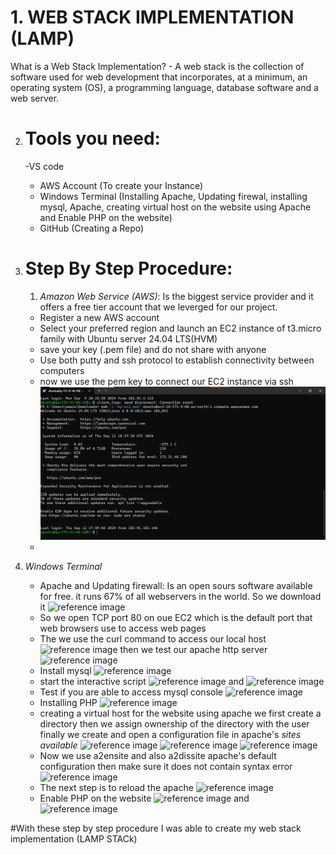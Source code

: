 # 1. WEB STACK IMPLEMENTATION (LAMP)

What is a Web Stack Implementation? - A web stack is the collection of software used for web development that incorporates, at a minimum, an operating system (OS), a programming language, database software and a web server.

2. # Tools you need:
   -VS code
   - AWS Account (To create your Instance) 
   - Windows Terminal (Installing Apache, Updating firewal, installing mysql, Apache, creating virtual host on the website using Apache and Enable PHP on the website)
   - GitHub (Creating a Repo)
  
3. # Step By Step Procedure:
   1.  *Amazon Web Service (AWS)*: Is the biggest service provider and it offers a free tier account that we leverged for our project.
   - Register a new AWS account 
   - Select your preferred region and launch an EC2 instance of t3.micro family with Ubuntu server 24.04 LTS(HVM)
   - save your key (.pem file) and do not share with anyone 
   - Use both putty and ssh protocol to establish connectivity between computers
   - now we use the pem key to connect our EC2 instance via ssh ![reference image](/pictures/picture1.PNG)
   - 
  2. *Windows Terminal*
     - Apache and Updating firewall: Is an open sours software available for free. it runs 67% of all webservers in the world. So we download it ![reference image](/picture/picture2.PNG)
     - So we open TCP port 80 on oue EC2 which is the default port that web browsers use to access web pages 
     - The we use the curl command to access our local host ![reference image](/image/picture3) then we test our apache http server ![reference image](/image/picture4) 
     -  Install mysql ![reference image](/image/picture5)
     -  start the interactive script ![reference image](/image/picture6) and ![reference image](/image/picture7)
     -  Test if you are able to access mysql console ![reference image](/image/picture8) 
     -  Installing PHP ![reference image](/image/picture9)
     -  creating a virtual host for the website using apache we first create a directory then we assign ownership of the directory with the user finally we create and open a configuration file in apache's *sites available* ![reference image](/image/picture10) ![reference image](/image/picture11) ![reference image](/image/picture12)
     -  Now we use a2ensite and also a2dissite apache's default configuration then make sure it does not contain syntax error ![reference image](/image/picture14)
     -  The next step is to reload the apache ![reference image](/image/picture15)
     -  Enable PHP on the website ![reference image](/image/picture16) and ![reference image](/image/picture17)
  

  #With these step by step procedure I was able to create my web stack implementation (LAMP STACk)

  

